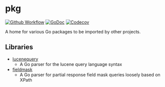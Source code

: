 # pkg 

[![Github Workflow](https://img.shields.io/github/workflow/status/stevejuma/pkg/make%20test?style=for-the-badge)](https://github.com/stevejuma/pkg/actions/workflows/make_test.yml)
[![GoDoc](https://img.shields.io/badge/godoc-reference-5272B4.svg?style=for-the-badge)](https://godoc.org/github.com/stevejuma/pkg)
[![Codecov](https://img.shields.io/codecov/c/github/stevejuma/pkg?style=for-the-badge)](https://codecov.io/gh/stevejuma/pkg)

A home for various Go packages to be imported by other projects.

## Libraries 

 * [lucenequery](./lucenequery)
   * A Go parser for the lucene query language syntax
 * [fieldmask](./fieldmask)
   * A Go parser for partial response field mask queries loosely based on XPath